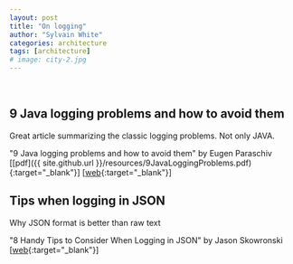 ```yaml
---
layout: post
title: "On logging"
author: "Sylvain White"
categories: architecture
tags: [architecture]
# image: city-2.jpg
---
```

<br/>

## 9 Java logging problems and how to avoid them

Great article summarizing the classic logging problems. Not only JAVA.

"9 Java logging problems and how to avoid them" by Eugen Paraschiv
[[pdf]({{ site.github.url }}/resources/9JavaLoggingProblems.pdf){:target="_blank"}]
[[web](https://stackify.com/9-logging-sins-java/){:target="_blank"}]

## Tips when logging in JSON

Why JSON format is better than raw text

"8 Handy Tips to Consider When Logging in JSON" by Jason Skowronski
[[web](https://www.loggly.com/blog/8-handy-tips-consider-logging-json/){:target="_blank"}]

